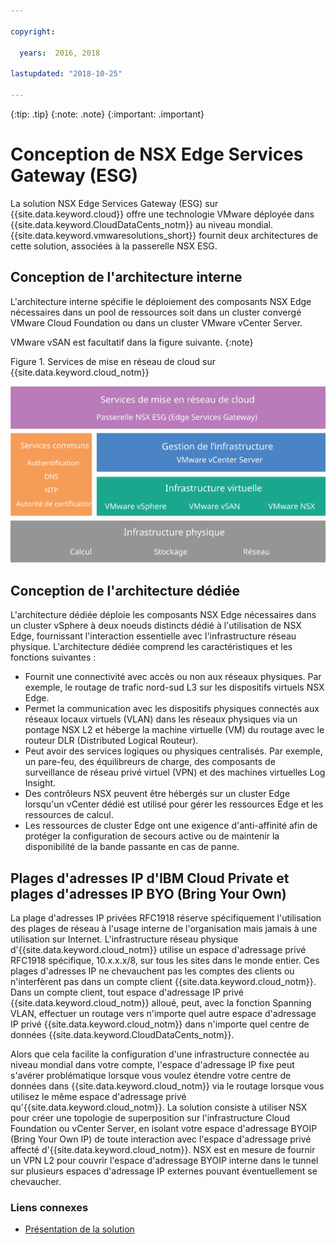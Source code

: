 ```yaml
---

copyright:

  years:  2016, 2018

lastupdated: "2018-10-25"

---
```


{:tip: .tip}
{:note: .note}
{:important: .important}

# Conception de NSX Edge Services Gateway (ESG)

La solution NSX Edge Services Gateway (ESG) sur {{site.data.keyword.cloud}} offre une technologie VMware déployée dans {{site.data.keyword.CloudDataCents_notm}} au niveau mondial. {{site.data.keyword.vmwaresolutions_short}} fournit deux architectures de cette solution, associées à la passerelle NSX ESG.

## Conception de l'architecture interne

L'architecture interne spécifie le déploiement des composants NSX Edge nécessaires dans un pool de ressources soit dans un cluster convergé VMware Cloud Foundation ou dans un cluster VMware vCenter Server.

VMware vSAN est facultatif dans la figure suivante.
{:note}

Figure 1. Services de mise en réseau de cloud sur {{site.data.keyword.cloud_notm}}

![Architecture des services de mise en réseau de cloud](architecture.svg "Architecture de services de mise en réseau de cloud")

## Conception de l'architecture dédiée

L'architecture dédiée déploie les composants NSX Edge nécessaires dans un cluster vSphere à deux noeuds distincts dédié à l'utilisation de NSX Edge, fournissant l'interaction essentielle avec l'infrastructure réseau physique. L'architecture dédiée comprend les caractéristiques et les fonctions suivantes :

* Fournit une connectivité avec accès ou non aux réseaux physiques. Par exemple, le routage de trafic nord-sud L3 sur les dispositifs virtuels NSX Edge.
* Permet la communication avec les dispositifs physiques connectés aux réseaux locaux virtuels (VLAN) dans les réseaux physiques via un pontage NSX L2 et héberge la machine virtuelle (VM) du routage avec le routeur DLR (Distributed Logical Routeur).
* Peut avoir des services logiques ou physiques centralisés. Par exemple, un pare-feu, des équilibreurs de charge, des composants de surveillance de réseau privé virtuel (VPN) et des machines virtuelles Log Insight.
* Des contrôleurs NSX peuvent être hébergés sur un cluster Edge lorsqu'un vCenter dédié est utilisé pour gérer les ressources Edge et les ressources de calcul.
* Les ressources de cluster Edge ont une exigence d'anti-affinité afin de protéger la configuration de secours active ou de maintenir la disponibilité de la bande passante en cas de panne.

## Plages d'adresses IP d'IBM Cloud Private et plages d'adresses IP BYO (Bring Your Own)

La plage d'adresses IP privées RFC1918 réserve spécifiquement l'utilisation des plages de réseau à l'usage interne de l'organisation mais jamais à une utilisation sur Internet. L'infrastructure réseau physique d'{{site.data.keyword.cloud_notm}} utilise un espace d'adressage privé RFC1918 spécifique, 10.x.x.x/8, sur tous les sites dans le monde entier. Ces plages d'adresses IP ne chevauchent pas les comptes des clients ou n'interfèrent pas dans un compte client {{site.data.keyword.cloud_notm}}. Dans un compte client, tout espace d'adressage IP privé {{site.data.keyword.cloud_notm}} alloué, peut, avec la fonction Spanning VLAN, effectuer un routage vers n'importe quel autre espace d'adressage IP privé {{site.data.keyword.cloud_notm}} dans n'importe quel centre de données {{site.data.keyword.CloudDataCents_notm}}.

Alors que cela facilite la configuration d'une infrastructure connectée au niveau mondial dans votre compte, l'espace d'adressage IP fixe peut s'avérer problématique lorsque vous voulez étendre votre centre de données dans {{site.data.keyword.cloud_notm}} via le routage lorsque vous utilisez le même espace d'adressage privé qu'{{site.data.keyword.cloud_notm}}. La solution consiste à utiliser NSX pour créer une topologie de superposition sur l'infrastructure Cloud Foundation ou vCenter Server, en isolant votre espace d'adressage BYOIP (Bring Your Own IP) de toute interaction avec l'espace d'adressage privé affecté d'{{site.data.keyword.cloud_notm}}. NSX est en mesure de fournir un VPN L2 pour couvrir l'espace d'adressage BYOIP interne dans le tunnel sur plusieurs espaces d'adressage IP externes pouvant éventuellement se chevaucher.

### Liens connexes

* [Présentation de la solution](../solution/solution_overview.html)
